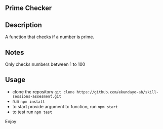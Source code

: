 ## Prime Checker

## Description
A function that checks if a number is prime.

## Notes
Only checks numbers between 1 to 100

## Usage
- clone the repository `git clone https://github.com/ekundayo-ab/skill-sessions-assesment.git`
- run `npm install`
- to start provide argument to function, run `npm start`
- to test run `npm test`

Enjoy

